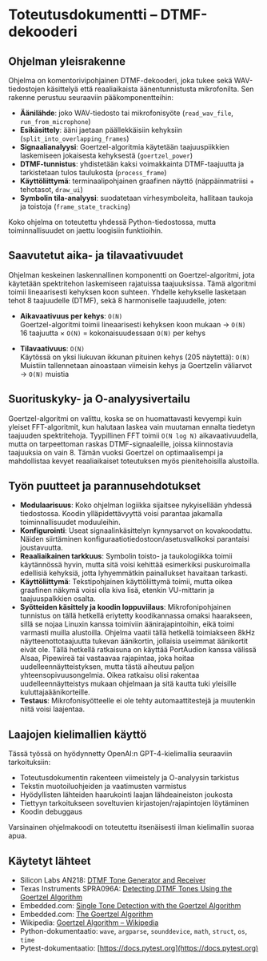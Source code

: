 # Toteutusdokumentti – DTMF-dekooderi

## Ohjelman yleisrakenne

Ohjelma on komentorivipohjainen DTMF-dekooderi, joka tukee sekä WAV-tiedostojen käsittelyä että reaaliaikaista äänentunnistusta mikrofonilta. Sen rakenne perustuu seuraaviin pääkomponentteihin:

- **Äänilähde**: joko WAV-tiedosto tai mikrofonisyöte (`read_wav_file`, `run_from_microphone`)
- **Esikäsittely**: ääni jaetaan päällekkäisiin kehyksiin (`split_into_overlapping_frames`)
- **Signaalianalyysi**: Goertzel-algoritmia käytetään taajuuspiikkien laskemiseen jokaisesta kehyksestä (`goertzel_power`)
- **DTMF-tunnistus**: yhdistetään kaksi voimakkainta DTMF-taajuutta ja tarkistetaan tulos taulukosta (`process_frame`)
- **Käyttöliittymä**: terminaalipohjainen graafinen näyttö (näppäinmatriisi + tehotasot, `draw_ui`)
- **Symbolin tila-analyysi**: suodatetaan virhesymboleita, hallitaan taukoja ja toistoja (`frame_state_tracking`)

Koko ohjelma on toteutettu yhdessä Python-tiedostossa, mutta toiminnallisuudet on jaettu loogisiin funktioihin.

## Saavutetut aika- ja tilavaativuudet

Ohjelman keskeinen laskennallinen komponentti on Goertzel-algoritmi, jota käytetään spektritehon laskemiseen rajatuissa taajuuksissa. Tämä algoritmi toimii lineaarisesti kehyksen koon suhteen. Yhdelle kehykselle lasketaan tehot 8 taajuudelle (DTMF), sekä 8 harmoniselle taajuudelle, joten:

- **Aikavaativuus per kehys**: `O(N)`  
  Goertzel-algoritmi toimii lineaarisesti kehyksen koon mukaan → `O(N)`  
16 taajuutta × `O(N)` = kokonaisuudessaan `O(N)` per kehys

- **Tilavaativuus**: `O(N)`  
 Käytössä on yksi liukuvan ikkunan pituinen kehys (205 näytettä): `O(N)`
 Muistiin tallennetaan ainoastaan viimeisin kehys ja Goertzelin väliarvot → `O(N)` muistia

## Suorituskyky- ja O-analyysivertailu

Goertzel-algoritmi on valittu, koska se on huomattavasti kevyempi kuin yleiset FFT-algoritmit, kun halutaan laskea vain muutaman ennalta tiedetyn taajuuden spektritehoja. Tyypillinen FFT toimii `O(N log N)` aikavaativuudella, mutta on tarpeettoman raskas DTMF-signaaleille, joissa kiinnostavia taajuuksia on vain 8. Tämän vuoksi Goertzel on optimaalisempi ja mahdollistaa kevyet reaaliaikaiset toteutuksen myös pienitehoisilla alustoilla.

## Työn puutteet ja parannusehdotukset

- **Modulaarisuus**: Koko ohjelman logiikka sijaitsee nykyisellään yhdessä tiedostossa. Koodin ylläpidettävyyttä voisi parantaa jakamalla toiminnallisuudet moduuleihin.
- **Konfigurointi**: Useat signaalinkäsittelyn kynnysarvot on kovakoodattu. Näiden siirtäminen konfiguraatiotiedostoon/asetusvalikoksi parantaisi joustavuutta.
- **Reaaliaikainen tarkkuus**: Symbolin toisto- ja taukologiikka toimii käytännössä hyvin, mutta sitä voisi kehittää esimerkiksi puskuroimalla edellisiä kehyksiä, jotta lyhyemmätkin painallukset havaitaan tarkasti.
- **Käyttöliittymä**: Tekstipohjainen käyttöliittymä toimii, mutta oikea graafinen näkymä voisi olla kiva lisä, etenkin VU-mittarin ja taajuuspalkkien osalta.
- **Syötteiden käsittely ja koodin loppuviilaus**: Mikrofonipohjainen tunnistus on tällä hetkellä eriytetty koodikannassa omaksi haarakseen, sillä se nojaa Linuxin kanssa toimiviin äänirajapintoihin, eikä toimi varmasti muilla alustoilla. Ohjelma vaatii tällä hetkellä toimiakseen 8kHz näytteenottotaajuutta tukevan äänikortin, jollaisia useimmat äänikortit eivät ole. Tällä hetkellä ratkaisuna on käyttää PortAudion kanssa välissä Alsaa, Pipewireä tai vastaavaa rajapintaa, joka hoitaa uudelleennäytteistyksen, mutta tästä aiheutuu paljon yhteensopivuusongelmia. Oikea ratkaisu olisi rakentaa uudelleennäytteistys mukaan ohjelmaan ja sitä kautta tuki yleisille kuluttajaäänikorteille.
- **Testaus**: Mikrofonisyötteelle ei ole tehty automaattitestejä ja muutenkin niitä voisi laajentaa.


## Laajojen kielimallien käyttö

Tässä työssä on hyödynnetty OpenAI:n GPT-4-kielimallia seuraaviin tarkoituksiin:

- Toteutusdokumentin rakenteen viimeistely ja O-analyysin tarkistus
- Tekstin muotoiluohjeiden ja vaatimusten varmistus
- Hyödyllisten lähteiden haarukointi laajan lähdeaineiston joukosta
- Tiettyyn tarkoitukseen soveltuvien kirjastojen/rajapintojen löytäminen
- Koodin debuggaus

Varsinainen ohjelmakoodi on toteutettu itsenäisesti ilman kielimallin suoraa apua.

## Käytetyt lähteet

- Silicon Labs AN218: [DTMF Tone Generator and Receiver](https://www.silabs.com/documents/public/application-notes/an218.pdf)
- Texas Instruments SPRA096A: [Detecting DTMF Tones Using the Goertzel Algorithm](https://www.ti.com/lit/an/spra096a/spra096a.pdf)
- Embedded.com: [Single Tone Detection with the Goertzel Algorithm](https://www.embedded.com/single-tone-detection-with-the-goertzel-algorithm/)
- Embedded.com: [The Goertzel Algorithm](https://www.embedded.com/the-goertzel-algorithm/)
- Wikipedia: [Goertzel Algorithm – Wikipedia](https://en.wikipedia.org/wiki/Goertzel_algorithm)
- Python-dokumentaatio: `wave`, `argparse`, `sounddevice`, `math`, `struct`, `os`, `time`
- Pytest-dokumentaatio: [https://docs.pytest.org](https://docs.pytest.org)
